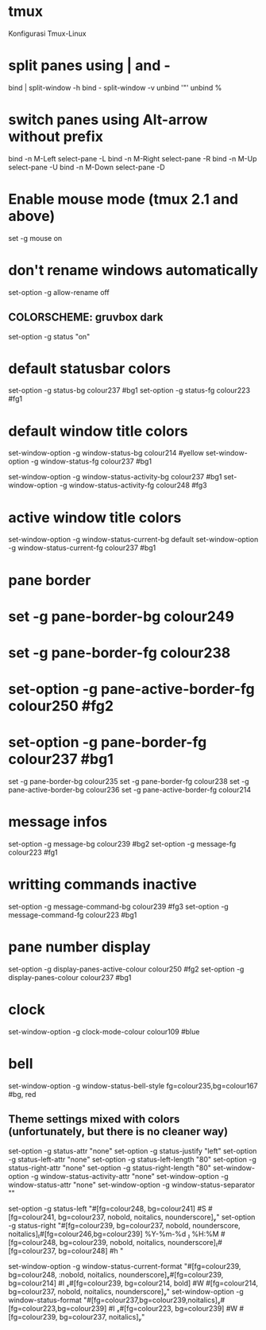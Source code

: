 # tmux
Konfigurasi Tmux-Linux
# split panes using | and -
bind | split-window -h
bind - split-window -v
unbind '"'
unbind %

# switch panes using Alt-arrow without prefix
bind -n M-Left select-pane -L
bind -n M-Right select-pane -R
bind -n M-Up select-pane -U
bind -n M-Down select-pane -D

# Enable mouse mode (tmux 2.1 and above)
set -g mouse on

# don't rename windows automatically
set-option -g allow-rename off

## COLORSCHEME: gruvbox dark
set-option -g status "on"

# default statusbar colors
set-option -g status-bg colour237 #bg1
set-option -g status-fg colour223 #fg1

# default window title colors
set-window-option -g window-status-bg colour214 #yellow
set-window-option -g window-status-fg colour237 #bg1

set-window-option -g window-status-activity-bg colour237 #bg1
set-window-option -g window-status-activity-fg colour248 #fg3

# active window title colors
set-window-option -g window-status-current-bg default
set-window-option -g window-status-current-fg colour237 #bg1

# pane border
# set -g pane-border-bg colour249
# set -g pane-border-fg colour238
# set-option -g pane-active-border-fg colour250 #fg2
# set-option -g pane-border-fg colour237 #bg1

set -g pane-border-bg colour235
set -g pane-border-fg colour238
set -g pane-active-border-bg colour236
set -g pane-active-border-fg colour214

# message infos
set-option -g message-bg colour239 #bg2
set-option -g message-fg colour223 #fg1

# writting commands inactive
set-option -g message-command-bg colour239 #fg3
set-option -g message-command-fg colour223 #bg1

# pane number display
set-option -g display-panes-active-colour colour250 #fg2
set-option -g display-panes-colour colour237 #bg1

# clock
set-window-option -g clock-mode-colour colour109 #blue

# bell
set-window-option -g window-status-bell-style fg=colour235,bg=colour167 #bg, red


## Theme settings mixed with colors (unfortunately, but there is no cleaner way)
set-option -g status-attr "none"
set-option -g status-justify "left"
set-option -g status-left-attr "none"
set-option -g status-left-length "80"
set-option -g status-right-attr "none"
set-option -g status-right-length "80"
set-window-option -g window-status-activity-attr "none"
set-window-option -g window-status-attr "none"
set-window-option -g window-status-separator ""

set-option -g status-left "#[fg=colour248, bg=colour241] #S #[fg=colour241, bg=colour237, nobold, noitalics, nounderscore]"
set-option -g status-right "#[fg=colour239, bg=colour237, nobold, nounderscore, noitalics]#[fg=colour246,bg=colour239] %Y-%m-%d  %H:%M #[fg=colour248, bg=colour239, nobold, noitalics, nounderscore]#[fg=colour237, bg=colour248] #h "

set-window-option -g window-status-current-format "#[fg=colour239, bg=colour248, :nobold, noitalics, nounderscore]#[fg=colour239, bg=colour214] #I #[fg=colour239, bg=colour214, bold] #W #[fg=colour214, bg=colour237, nobold, noitalics, nounderscore]"
set-window-option -g window-status-format "#[fg=colour237,bg=colour239,noitalics]#[fg=colour223,bg=colour239] #I #[fg=colour223, bg=colour239] #W #[fg=colour239, bg=colour237, noitalics]"
